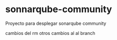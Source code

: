 # sonnarqube-community

Proyecto para desplegar sonarqube community

cambios del rm
otros cambios al al branch